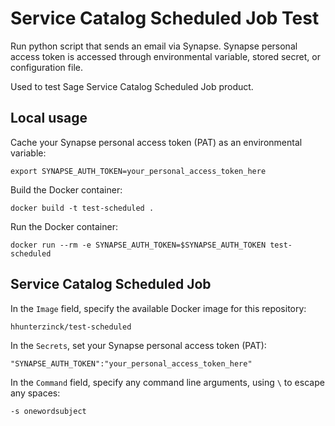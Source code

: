 # Service Catalog Scheduled Job Test
Run python script that sends an email via Synapse.  Synapse personal access token is accessed through environmental variable, stored secret, or configuration file.

Used to test Sage Service Catalog Scheduled Job product.  

## Local usage

Cache your Synapse personal access token (PAT) as an environmental variable:
```
export SYNAPSE_AUTH_TOKEN=your_personal_access_token_here
```

Build the Docker container: 
```
docker build -t test-scheduled .
```

Run the Docker container:
```
docker run --rm -e SYNAPSE_AUTH_TOKEN=$SYNAPSE_AUTH_TOKEN test-scheduled
```

## Service Catalog Scheduled Job

In the `Image` field, specify the available Docker image for this repository:
```
hhunterzinck/test-scheduled
```

In the `Secrets`, set your Synapse personal access token (PAT):
```
"SYNAPSE_AUTH_TOKEN":"your_personal_access_token_here"
```

In the `Command` field, specify any command line arguments, using `\` to escape any spaces: 

```
-s onewordsubject
```
